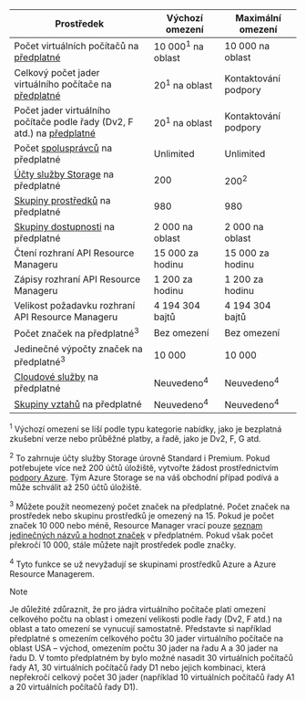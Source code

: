 | Prostředek | Výchozí omezení | Maximální omezení |
| --- | --- | --- |
| Počet virtuálních počítačů na [předplatné](../articles/billing-buy-sign-up-azure-subscription.md) |10 000<sup>1</sup> na oblast |10 000 na oblast |
| Celkový počet jader virtuálního počítače na [předplatné](../articles/billing-buy-sign-up-azure-subscription.md) |20<sup>1</sup> na oblast | Kontaktování podpory |
| Počet jader virtuálního počítače podle řady (Dv2, F atd.) na [předplatné](../articles/billing-buy-sign-up-azure-subscription.md) |20<sup>1</sup> na oblast | Kontaktování podpory |
| Počet [spolusprávců](../articles/billing-add-change-azure-subscription-administrator.md) na předplatné |Unlimited |Unlimited |
| [Účty služby Storage](../articles/storage/common/storage-create-storage-account.md) na předplatné |200 |200<sup>2</sup> |
| [Skupiny prostředků](../articles/azure-resource-manager/resource-group-overview.md) na předplatné |980 |980 |
| [Skupiny dostupnosti](../articles/virtual-machines/windows/manage-availability.md#configure-multiple-virtual-machines-in-an-availability-set-for-redundancy) na předplatné |2 000 na oblast |2 000 na oblast |
| Čtení rozhraní API Resource Manageru |15 000 za hodinu |15 000 za hodinu |
| Zápisy rozhraní API Resource Manageru |1 200 za hodinu |1 200 za hodinu |
| Velikost požadavku rozhraní API Resource Manageru |4 194 304 bajtů |4 194 304 bajtů |
| Počet značek na předplatné<sup>3</sup> |Bez omezení |Bez omezení |
| Jedinečné výpočty značek na předplatné<sup>3</sup> | 10 000 | 10 000 |
| [Cloudové služby](../articles/cloud-services/cloud-services-choose-me.md) na předplatné |Neuvedeno<sup>4</sup> |Neuvedeno<sup>4</sup> |
| [Skupiny vztahů](../articles/virtual-network/virtual-networks-migrate-to-regional-vnet.md) na předplatné |Neuvedeno<sup>4</sup> |Neuvedeno<sup>4</sup> |

<sup>1</sup> Výchozí omezení se liší podle typu kategorie nabídky, jako je bezplatná zkušební verze nebo průběžné platby, a řadě, jako je Dv2, F, G atd.


  <sup>2</sup> To zahrnuje účty služby Storage úrovně Standard i Premium. Pokud potřebujete více než 200 účtů úložiště, vytvořte žádost prostřednictvím [podpory Azure](https://azure.microsoft.com/support/faq/). Tým Azure Storage se na váš obchodní případ podívá a může schválit až 250 účtů úložiště.

<sup>3</sup> Můžete použít neomezený počet značek na předplatné. Počet značek na prostředek nebo skupinu prostředků je omezený na 15. Pokud je počet značek 10 000 nebo méně, Resource Manager vrací pouze [seznam jedinečných názvů a hodnot značek](/rest/api/resources/tags#Tags_List) v předplatném. Pokud však počet překročí 10 000, stále můžete najít prostředek podle značky.  

<sup>4</sup> Tyto funkce se už nevyžadují se skupinami prostředků Azure a Azure Resource Managerem.

> [!NOTE]
> Je důležité zdůraznit, že pro jádra virtuálního počítače platí omezení celkového počtu na oblast i omezení velikosti podle řady (Dv2, F atd.) na oblast a tato omezení se vynucují samostatně.  Představte si například předplatné s omezením celkového počtu 30 jader virtuálního počítače na oblast USA – východ, omezením počtu 30 jader na řadu A a 30 jader na řadu D.  V tomto předplatném by bylo možné nasadit 30 virtuálních počítačů řady A1, 30 virtuálních počítačů řady D1 nebo jejich kombinaci, která nepřekročí celkový počet 30 jader (například 10 virtuálních počítačů řady A1 a 20 virtuálních počítačů řady D1).  
> <!-- -->
> 
> 

